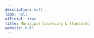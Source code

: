 ```yaml
---
description: null
logo: null
official: true
title: Municipal Licensing & Standards
website: null
---
```

